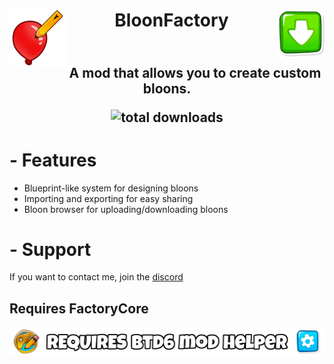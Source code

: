 <h1 align="center">
<a href="https://github.com/Commander-Cat101/BloonFactory/releases/latest/download/BloonFactory.dll">
    <img align="left" alt="Icon" height="90" src="Icon.png">
    <img align="right" alt="Download" height="75" src="https://raw.githubusercontent.com/gurrenm3/BTD-Mod-Helper/master/BloonsTD6%20Mod%20Helper/Resources/DownloadBtn.png">
</a>
BloonFactory
</h1>

<h2 align="center">
<br>A mod that allows you to create custom bloons.</br>

![total downloads](https://img.shields.io/github/downloads/Commander-Cat101/BloonFactory/total)

</h2>

# - Features 
- Blueprint-like system for designing bloons
- Importing and exporting for easy sharing
- Bloon browser for uploading/downloading bloons

# - Support
If you want to contact me, join the [discord](https://discord.gg/3nKPfw6mxt)

## Requires FactoryCore

[![Requires BTD6 Mod Helper](https://raw.githubusercontent.com/gurrenm3/BTD-Mod-Helper/master/banner.png)](https://github.com/gurrenm3/BTD-Mod-Helper#readme)
